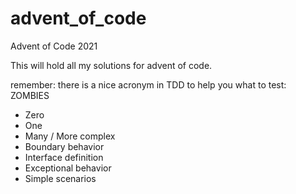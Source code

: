# advent_of_code

Advent of Code 2021

This will hold all my solutions for advent of code.

remember:
there is a nice acronym in TDD to help you what to test: ZOMBIES

- Zero
- One
- Many / More complex
- Boundary behavior
- Interface definition
- Exceptional behavior
- Simple scenarios
